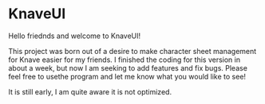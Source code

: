 # KnaveUI
Hello friednds and welcome to KnaveUI!

This project was born out of a desire to make character sheet management for Knave easier for my friends. I finished the coding for this version in about a week, but now I am seeking to add features and fix bugs. Please feel free to usethe program and let me know what you would like to see!

It is still early, I am quite aware it is not optimized.
